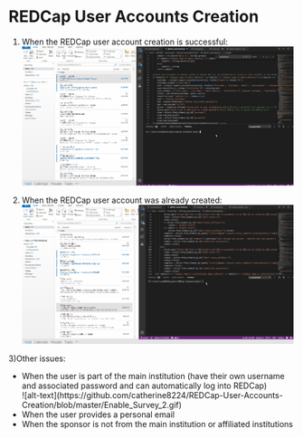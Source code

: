 # REDCap User Accounts Creation
1) When the REDCap user account creation is successful:
![](Enable_Survey_3.gif)

2) When the REDCap user account was already created:
![](Enable_Survey.gif)


3)Other issues:
<ul>
  <li>When the user is part of the main institution (have their own username and associated password and can automatically log into REDCap)</li>
![alt-text](https://github.com/catherine8224/REDCap-User-Accounts-Creation/blob/master/Enable_Survey_2.gif)
  <li> When the user provides a personal email </li>
  <li> When the sponsor is not from the main institution or affiliated institutions </li>
